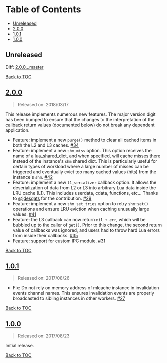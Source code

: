 # Table of Contents

- [Unreleased](#unreleased)
- [2.0.0](#2.0.0)
- [1.0.1](#1.0.1)
- [1.0.0](#1.0.0)

## Unreleased

Diff: [2.0.0...master]

[Back to TOC](#table-of-contents)

## [2.0.0]

> Released on: 2018/03/17

This release implements numerous new features. The major version digit has been
bumped to ensure that the changes to the interpretation of the callback return
values (documented below) do not break any dependent application.

- Feature: implement a new `purge()` method to clear all cached items in both
  the L2 and L3 caches.
  [#34](https://github.com/thibaultcha/lua-resty-mlcache/pull/34)
- Feature: implement a new `shm_miss` option. This option receives the name
  of a lua_shared_dict, and when specified, will cache misses there instead of
  the instance's `shm` shared dict. This is particularly useful for certain
  types of workload where a large number of misses can be triggered and
  eventually evict too many cached values (hits) from the instance's `shm`.
  [#42](https://github.com/thibaultcha/lua-resty-mlcache/pull/42)
- Feature: implement a new `l1_serializer` callback option. It allows the
  deserialization of data from L2 or L3 into arbitrary Lua data inside the LRU
  cache (L1). This includes userdata, cdata, functions, etc...
  Thanks to [@jdesgats](https://github.com/jdesgats) for the contribution.
  [#29](https://github.com/thibaultcha/lua-resty-mlcache/pull/29)
- Feature: implement a new `shm_set_tries` option to retry `shm:set()`
  operations and ensure LRU eviction when caching unusually large values.
  [#41](https://github.com/thibaultcha/lua-resty-mlcache/issues/41)
- Feature: the L3 callback can now return `nil + err`, which will be bubbled up
  to the caller of `get()`. Prior to this change, the second return value of
  callbacks was ignored, and users had to throw hard Lua errors from inside
  their callbacks.
  [#35](https://github.com/thibaultcha/lua-resty-mlcache/pull/35)
- Feature: support for custom IPC module.
  [#31](https://github.com/thibaultcha/lua-resty-mlcache/issues/31)

[Back to TOC](#table-of-contents)

## [1.0.1]

> Released on: 2017/08/26

- Fix: Do not rely on memory address of mlcache instance in invalidation events
  channel names. This ensures invalidation events are properly broadcasted to
  sibling instances in other workers.
  [#27](https://github.com/thibaultcha/lua-resty-mlcache/pull/27)

[Back to TOC](#table-of-contents)

## [1.0.0]

> Released on: 2017/08/23

Initial release.

[Back to TOC](#table-of-contents)

[2.0.0...master]: https://github.com/thibaultcha/lua-resty-mlcache/compare/2.0.0...master
[2.0.0]: https://github.com/thibaultcha/lua-resty-mlcache/compare/1.0.1...2.0.0
[1.0.1]: https://github.com/thibaultcha/lua-resty-mlcache/compare/1.0.0...1.0.1
[1.0.0]: https://github.com/thibaultcha/lua-resty-mlcache/tree/1.0.0
